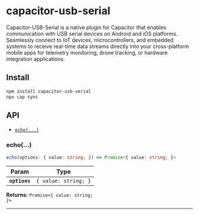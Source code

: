 # capacitor-usb-serial

Capacitor-USB-Serial is a native plugin for Capacitor that enables communication with USB serial devices on Android and iOS platforms. Seamlessly connect to IoT devices, microcontrollers, and embedded systems to receive real-time data streams directly into your cross-platform mobile apps for telemetry monitoring, drone tracking, or hardware integration applications.

## Install

```bash
npm install capacitor-usb-serial
npx cap sync
```

## API

<docgen-index>

* [`echo(...)`](#echo)

</docgen-index>

<docgen-api>
<!--Update the source file JSDoc comments and rerun docgen to update the docs below-->

### echo(...)

```typescript
echo(options: { value: string; }) => Promise<{ value: string; }>
```

| Param         | Type                            |
| ------------- | ------------------------------- |
| **`options`** | <code>{ value: string; }</code> |

**Returns:** <code>Promise&lt;{ value: string; }&gt;</code>

--------------------

</docgen-api>
